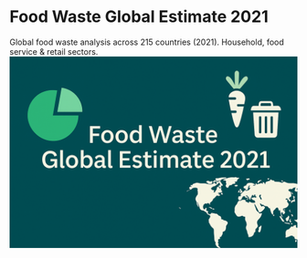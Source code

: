 # Food Waste Global Estimate 2021
Global food waste analysis across 215 countries (2021). Household, food service &amp; retail sectors.
![Food Waste Global Estimate 2021](Food-Waste-Global-Estimate-2021.png)
